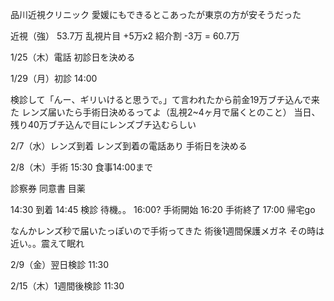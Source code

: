 


品川近視クリニック
愛媛にもできるとこあったが東京の方が安そうだった

近視（強） 53.7万
乱視片目 +5万x2
紹介割 -3万
= 60.7万

1/25（木）電話
初診日を決める

1/29（月）初診
14:00

検診して「んー、ギリいけると思うで。」て言われたから前金19万ブチ込んで来た
レンズ届いたら手術日決めるってよ（乱視2~4ヶ月で届くとのこと）
当日、残り40万ブチ込んで目にレンズブチ込むらしい

2/7（水）レンズ到着
レンズ到着の電話あり
手術日を決める

2/8（木）手術
15:30
食事14:00まで

診察券
同意書
目薬

14:30 到着
14:45 検診
待機。。
16:00? 手術開始
16:20 手術終了
17:00 帰宅go

なんかレンズ秒で届いたっぽいので手術ってきた
術後1週間保護メガネ
その時は近い。。震えて眠れ


2/9（金）翌日検診
11:30

2/15（木）1週間後検診
11:30

